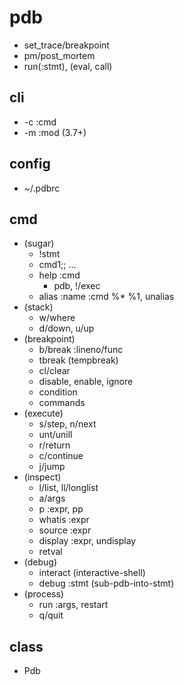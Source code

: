 # pdb
- set_trace/breakpoint
- pm/post_mortem
- run(:stmt), (eval, call)

## cli
- -c :cmd 
- -m :mod (3.7+)

## config
- ~/.pdbrc

## cmd
- (sugar)
  - !stmt
  - cmd1;; ...
  - help :cmd
    - pdb, !/exec
  - alias :name :cmd %* %1, unalias
- (stack)
  - w/where
  - d/down, u/up
- (breakpoint)
  - b/break :lineno/func
  - tbreak (tempbreak)
  - cl/clear
  - disable, enable, ignore
  - condition
  - commands
- (execute)
  - s/step, n/next
  - unt/unill
  - r/return
  - c/continue
  - j/jump
- (inspect)
  - l/list, ll/longlist
  - a/args
  - p :expr, pp
  - whatis :expr
  - source :expr
  - display :expr, undisplay
  - retval
- (debug)
  - interact (interactive-shell)
  - debug :stmt (sub-pdb-into-stmt)
- (process)
  - run :args, restart
  - q/quit


## class
- Pdb
